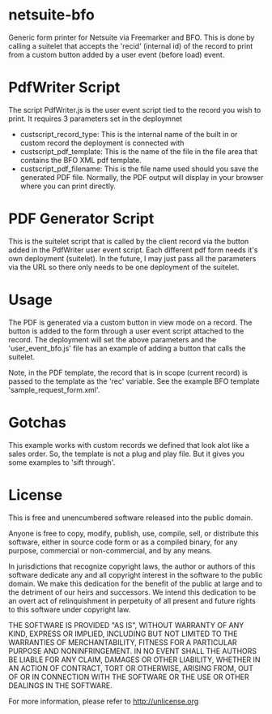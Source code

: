 # netsuite-bfo
Generic form printer for Netsuite via Freemarker and BFO.
This is done by calling a suitelet that accepts the 'recid' (internal id) of the record to print from a custom button added by a user event (before load) event.

# PdfWriter Script
The script PdfWriter.js is the user event script tied to the record you wish to print. It requires 3 parameters set in the deploymnet

* custscript_record_type: This is the internal name of the built in or custom record the deployment is connected with
* custscript_pdf_template: This is the name of the file in the file area that contains the BFO XML pdf template.
* custscript_pdf_filename: This is the file name used should you save the generated PDF file. Normally, the PDF output will display in your browser where you can print directly.

# PDF Generator Script
This is the suitelet script that is called by the client record via the button added in the PdfWriter user event script. Each different pdf form needs it's own deployment (suitelet).
In the future, I may just pass all the parameters via the URL so there only needs to be one deployment of the suitelet.


# Usage
The PDF is generated via a custom button in view mode on a record. The button is added to the form through a user event script attached to the record.
The deployment will set the above parameters and the 'user_event_bfo.js' file has an example of adding a button that calls the suitelet.

Note, in the PDF template, the record that is in scope (current record) is passed to the template as the 'rec' variable. See the example BFO template 'sample_request_form.xml'.

# Gotchas

This example works with custom records we defined that look alot like a sales order. So, the template is not a plug and play file. But it gives you some examples to 'sift through'.


# License
This is free and unencumbered software released into the public domain.

Anyone is free to copy, modify, publish, use, compile, sell, or
distribute this software, either in source code form or as a compiled
binary, for any purpose, commercial or non-commercial, and by any
means.

In jurisdictions that recognize copyright laws, the author or authors
of this software dedicate any and all copyright interest in the
software to the public domain. We make this dedication for the benefit
of the public at large and to the detriment of our heirs and
successors. We intend this dedication to be an overt act of
relinquishment in perpetuity of all present and future rights to this
software under copyright law.

THE SOFTWARE IS PROVIDED "AS IS", WITHOUT WARRANTY OF ANY KIND,
EXPRESS OR IMPLIED, INCLUDING BUT NOT LIMITED TO THE WARRANTIES OF
MERCHANTABILITY, FITNESS FOR A PARTICULAR PURPOSE AND NONINFRINGEMENT.
IN NO EVENT SHALL THE AUTHORS BE LIABLE FOR ANY CLAIM, DAMAGES OR
OTHER LIABILITY, WHETHER IN AN ACTION OF CONTRACT, TORT OR OTHERWISE,
ARISING FROM, OUT OF OR IN CONNECTION WITH THE SOFTWARE OR THE USE OR
OTHER DEALINGS IN THE SOFTWARE.

For more information, please refer to <http://unlicense.org>